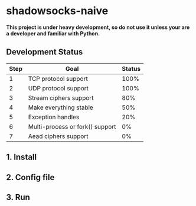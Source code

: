 # shadowsocks-naive

**This project is under heavy development, so do not use it unless your are a developer and familiar with Python.**

## Development Status
|Step|Goal|Status|
|-|-|-|
|1|TCP protocol support|100%|
|2|UDP protocol support|100%|
|3|Stream ciphers support|80%|
|4|Make everything stable|50%|
|5|Exception handles|20%|
|6|Multi-process or fork() support|0%|
|7|Aead ciphers support|0%|

## 1. Install

## 2. Config file

## 3. Run
